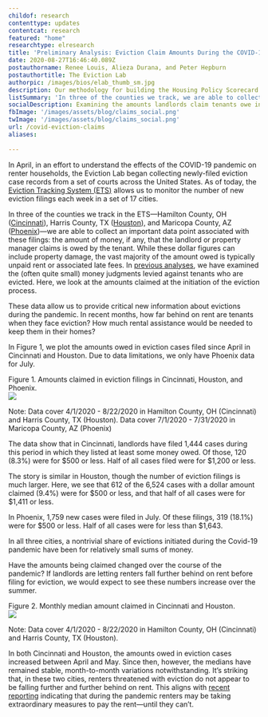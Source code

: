```yaml
---
childof: research
contenttype: updates
contentcat: research
featured: "home"
researchtype: elresearch
title: 'Preliminary Analysis: Eviction Claim Amounts During the COVID-19 Pandemic'
date: 2020-08-27T16:46:40.089Z
postauthorname: Renee Louis, Alieza Durana, and Peter Hepburn
postauthortitle: The Eviction Lab
authorpic: /images/bios/elab_thumb_sm.jpg
description: Our methodology for building the Housing Policy Scorecard.
listSummary: 'In three of the counties we track, we are able to collect an important data point: the amount of money, if any, that the landlord or property manager claims is owed by the tenant. Here, we look at the amounts claimed at the initiation of the eviction process.' 
socialDescription: Examining the amounts landlords claim tenants owe in 3 counties' eviction filings.
fbImage: '/images/assets/blog/claims_social.png'
twImage: '/images/assets/blog/claims_social.png'
url: /covid-eviction-claims
aliases:
  
---
```

In April, in an effort to understand the effects of the COVID-19 pandemic on renter households, the Eviction Lab began collecting newly-filed eviction case records from a set of courts across the United States. As of today, the <a href="https://evictionlab.org/eviction-tracking/">Eviction Tracking System (ETS)</a> allows us to monitor the number of new eviction filings each week in a set of 17 cities.  

In three of the counties we track in the ETS—Hamilton County, OH (<a href="https://evictionlab.org/eviction-tracking/cincinnati-oh/">Cincinnati</a>), Harris County, TX (<a href="https://evictionlab.org/eviction-tracking/houston-tx/">Houston</a>), and Maricopa County, AZ (<a href="https://evictionlab.org/eviction-tracking/phoenix-az/">Phoenix</a>)—we are able to collect an important data point associated with these filings: the amount of money, if any, that the landlord or property manager claims is owed by the tenant. While these dollar figures can include property damage, the vast majority of the amount owed is typically unpaid rent or associated late fees. In <a href="https://www.nytimes.com/2019/12/12/upshot/eviction-prevention-solutions-government.html" target="_blank">previous analyses</a>, we have examined the (often quite small) money judgments levied against tenants who are evicted. Here, we look at the amounts claimed at the initiation of the eviction process. 

These data allow us to provide critical new information about evictions during the pandemic. In recent months, how far behind on rent are tenants when they face eviction? How much rental assistance would be needed to keep them in their homes? 

In Figure 1, we plot the amounts owed in eviction cases filed since April in Cincinnati and Houston. Due to data limitations, we only have Phoenix data for July. 

<div class="figheader">Figure 1. Amounts claimed in eviction filings in Cincinnati, Houston, and Phoenix.</div>


<img class="mw-100 py-2" src="/images/assets/blog/claims_fig2.svg" />

<div class="figcaption"><p>Note: Data cover 4/1/2020 - 8/22/2020 in Hamilton County, OH (Cincinnati) and Harris County, TX (Houston). Data cover 7/1/2020 - 7/31/2020 in Maricopa County, AZ (Phoenix)</p></div>

The data show that in Cincinnati, landlords have filed 1,444 cases during this period in which they listed at least some money owed. Of those, 120 (8.3%) were for $500 or less. Half of all cases filed were for $1,200 or less. 

The story is similar in Houston, though the number of eviction filings is much larger. Here, we see that 612 of the 6,524 cases with a dollar amount claimed (9.4%) were for $500 or less, and that half of all cases were for $1,411 or less. 

In Phoenix, 1,759 new cases were filed in July. Of these filings, 319 (18.1%) were for $500 or less. Half of all cases were for less than $1,643. 

In all three cities, a nontrivial share of evictions initiated during the Covid-19 pandemic have been for relatively small sums of money. 

Have the amounts being claimed changed over the course of the pandemic? If landlords are letting renters fall further behind on rent before filing for eviction, we would expect to see these numbers increase over the summer. 

<div class="figheader">Figure 2. Monthly median amount claimed in Cincinnati and Houston.</div>

<img class="mw-100 py-2" src="/images/assets/blog/claims_fig1.svg" />

<div class="figcaption"><p>Note: Data cover 4/1/2020 - 8/22/2020 in Hamilton County, OH (Cincinnati) and Harris County, TX (Houston).</p></div>

In both Cincinnati and Houston, the amounts owed in eviction cases increased between April and May. Since then, however, the medians have remained stable, month-to-month variations notwithstanding. It’s striking that, in these two cities, renters threatened with eviction do not appear to be falling further and further behind on rent. This aligns with <a href="https://www.nytimes.com/2020/08/21/business/economy/rent-tenants-evictions.html" target="_blank">recent reporting</a> indicating that during the pandemic renters may be taking extraordinary measures to pay the rent—until they can’t.     
